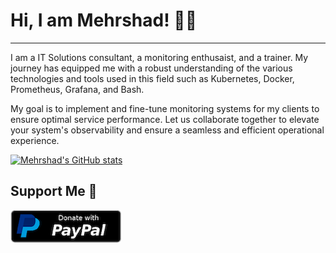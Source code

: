 # Hi, I am Mehrshad! 👨‍🏫
----

I am a IT Solutions consultant, a monitoring enthusaist,
and a trainer. My journey has equipped me with a robust understanding 
of the various technologies and tools used in this field such as 
Kubernetes, Docker, Prometheus, Grafana, and Bash.

My goal is to implement and fine-tune monitoring systems for my 
clients to ensure optimal service performance. Let us collaborate 
together to elevate your system's observability and ensure a seamless 
and efficient operational experience.

[![Mehrshad's GitHub stats](https://github-readme-stats.vercel.app/api?username=mehr74&show_icons=true&&theme=dark)](https://github.com/anuraghazra/github-readme-stats)


## Support Me 🚀

[
  ![Donate with Paypal](https://raw.githubusercontent.com/mehr74/paypal-donate-button/master/paypal-donate-button.png)
](https://www.paypal.me/mirzamehrshad)
